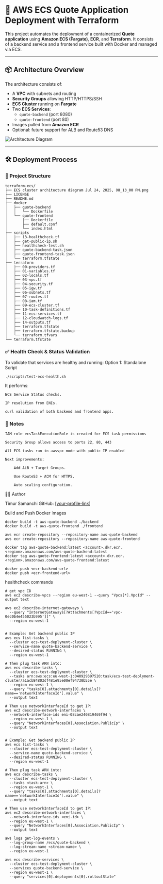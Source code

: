 
# 🚀 AWS ECS Quote Application Deployment with Terraform

This project automates the deployment of a containerized **Quote application** using **Amazon ECS (Fargate)**, **ECR**, and **Terraform**. It consists of a backend service and a frontend service built with Docker and managed via ECS.

---

## 📦 Architecture Overview

The architecture consists of:
- A **VPC** with subnets and routing
- **Security Groups** allowing HTTP/HTTPS/SSH
- **ECS Cluster** running on **Fargate**
- Two **ECS Services**:
  - `quote-backend` (port 8080)
  - `quote-frontend` (port 80)
- Images pulled from **Amazon ECR**
- Optional: future support for ALB and Route53 DNS

![Architecture Diagram](../A_flowchart_diagram_in_digital_vector_graphic_form.png)

---

## 🛠️ Deployment Process

### 📁 Project Structure

```
terraform-ecs/
├── ECS cluster architecture diagram Jul 24, 2025, 08_13_00 PM.png
├── LICENSE
├── README.md
├── docker
│   ├── quote-backend
│   │   └── Dockerfile
│   └── quote-frontend
│       ├── Dockerfile
│       ├── default.conf
│       └── index.html
├── scripts
│   ├── 13-healthcheck.tf
│   ├── get-public-ip.sh
│   ├── healthcheck-test.sh
│   ├── quote-backend-task.json
│   ├── quote-frontend-task.json
│   └── terraform.tfstate
├── terraform
│   ├── 00-providers.tf
│   ├── 01-variables.tf
│   ├── 02-locals.tf
│   ├── 03-vpc.tf
│   ├── 04-security.tf
│   ├── 05-igw.tf
│   ├── 06-subnets.tf
│   ├── 07-routes.tf
│   ├── 08-iam.tf
│   ├── 09-ecs-cluster.tf
│   ├── 10-task-definitions.tf
│   ├── 11-ecs-services.tf
│   ├── 12-cloudwatch-logs.tf
│   ├── 14-outputs.tf
│   ├── terraform.tfstate
│   ├── terraform.tfstate.backup
│   └── terraform.tfvars
└── terraform.tfstate

```

### ✅ Health Check & Status Validation

To validate that services are healthy and running:
Option 1: Standalone Script
```
./scripts/test-ecs-health.sh
```
It performs:

    ECS Service Status checks. 

    IP resolution from ENIs. 

    curl validation of both backend and frontend apps. 

### 🧠 Notes

    IAM role ecsTaskExecutionRole is created for ECS task permissions

    Security Group allows access to ports 22, 80, 443

    All ECS tasks run in awsvpc mode with public IP enabled

    Next improvements:  

        Add ALB + Target Groups. 

        Use Route53 + ACM for HTTPS. 

        Auto scaling configuration. 


👨‍💻 Author

Timur Samanchi
GitHub: [[your-profile-link](https://github.com/timursamanchi)]

Build and Push Docker Images
```
docker build -t aws-quote-backend ./backend
docker build -t aws-quote-frontend ./frontend

aws ecr create-repository --repository-name aws-quote-backend
aws ecr create-repository --repository-name aws-quote-frontend

docker tag aws-quote-backend:latest <account>.dkr.ecr.<region>.amazonaws.com/aws-quote-backend:latest
docker tag aws-quote-frontend:latest <account>.dkr.ecr.<region>.amazonaws.com/aws-quote-frontend:latest

docker push <ecr-backend-url>
docker push <ecr-frontend-url>
```

healthcheck commands
```
# get vpc ID
aws ec2 describe-vpcs --region eu-west-1 --query "Vpcs[*].VpcId" --output text

aws ec2 describe-internet-gateways \
  --query "InternetGateways[?Attachments[?VpcId=='vpc-0ec0b4e455023b995']]" \
  --region eu-west-1


# Example: Get backend public IP
aws ecs list-tasks \
  --cluster ecs-test-deplyment-cluster \
  --service-name quote-backend-service \
  --desired-status RUNNING \
  --region eu-west-1

# Then plug task ARN into:
aws ecs describe-tasks \
  --cluster ecs-test-deplyment-cluster \
  --tasks arn:aws:ecs:eu-west-1:040929397520:task/ecs-test-deplyment-cluster/a1acb84803df481e95e00ef94730b55e \
  --region eu-west-1 \
  --query "tasks[0].attachments[0].details[?name=='networkInterfaceId'].value" \
  --output text

# Then use networkInterfaceId to get IP:
aws ec2 describe-network-interfaces \
  --network-interface-ids eni-08cae240819469f94 \
  --region eu-west-1 \
  --query "NetworkInterfaces[0].Association.PublicIp" \
  --output text


# Example: Get backend public IP
aws ecs list-tasks \
  --cluster ecs-test-deplyment-cluster \
  --service-name quote-backend-service \
  --desired-status RUNNING \
  --region eu-west-1

# Then plug task ARN into:
aws ecs describe-tasks \
  --cluster ecs-test-deplyment-cluster \
  --tasks <task-arn> \
  --region eu-west-1 \
  --query "tasks[0].attachments[0].details[?name=='networkInterfaceId'].value" \
  --output text

# Then use networkInterfaceId to get IP:
aws ec2 describe-network-interfaces \
  --network-interface-ids <eni-id> \
  --region eu-west-1 \
  --query "NetworkInterfaces[0].Association.PublicIp" \
  --output text

aws logs get-log-events \
  --log-group-name /ecs/quote-backend \
  --log-stream-name <stream-name> \
  --region eu-west-1

aws ecs describe-services \
  --cluster ecs-test-deplyment-cluster \
  --services quote-backend-service \
  --region eu-west-1 \
  --query "services[0].deployments[0].rolloutState"

```